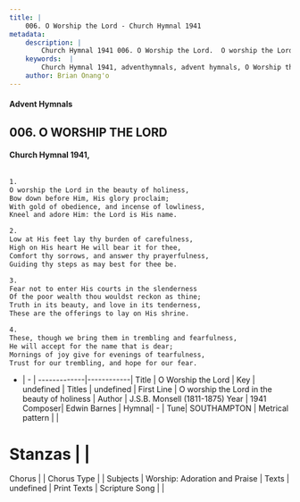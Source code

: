 ```yaml
---
title: |
    006. O Worship the Lord - Church Hymnal 1941
metadata:
    description: |
        Church Hymnal 1941 006. O Worship the Lord.  O worship the Lord in the beauty of holiness, Bow down before Him, His glory proclaim; With gold of obedience, and incense of lowliness, Kneel and adore Him: the Lord is His name.  
    keywords:  |
        Church Hymnal 1941, adventhymnals, advent hymnals, O Worship the Lord, O worship the Lord in the beauty of holiness. 
    author: Brian Onang'o
---
```


#### Advent Hymnals
## 006. O WORSHIP THE LORD
####  Church Hymnal 1941,

```txt

1.
O worship the Lord in the beauty of holiness,
Bow down before Him, His glory proclaim;
With gold of obedience, and incense of lowliness,
Kneel and adore Him: the Lord is His name.

2.
Low at His feet lay thy burden of carefulness,
High on His heart He will bear it for thee,
Comfort thy sorrows, and answer thy prayerfulness,
Guiding thy steps as may best for thee be.

3.
Fear not to enter His courts in the slenderness
Of the poor wealth thou wouldst reckon as thine;
Truth in its beauty, and love in its tenderness,
These are the offerings to lay on His shrine.

4.
These, though we bring them in trembling and fearfulness,
He will accept for the name that is dear;
Mornings of joy give for evenings of tearfulness,
Trust for our trembling, and hope for our fear.


```

- |   -  |
-------------|------------|
Title | O Worship the Lord |
Key | undefined |
Titles | undefined |
First Line | O worship the Lord in the beauty of holiness |
Author | J.S.B. Monsell (1811-1875)
Year | 1941
Composer| Edwin Barnes |
Hymnal|  - |
Tune| SOUTHAMPTON |
Metrical pattern | |
# Stanzas |  |
Chorus |  |
Chorus Type |  |
Subjects | Worship: Adoration and Praise |
Texts | undefined |
Print Texts | 
Scripture Song |  |
    
